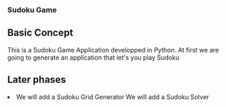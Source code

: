 ### Sudoku Game
## Basic Concept
This is a Sudoku Game Application developped in Python.
At first we are going to generate an application that let's you play Sudoku 

## Later phases
<li>
We will add a Sudoku Grid Generator
We will add a Sudoku Solver
</li>